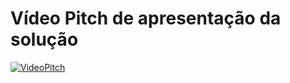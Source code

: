 # Vídeo Pitch de apresentação da solução

[![VideoPitch](https://img.youtube.com/vi/e0P7tHPCuU0/0.jpg)](https://www.youtube.com/watch?v=e0P7tHPCuU0)
